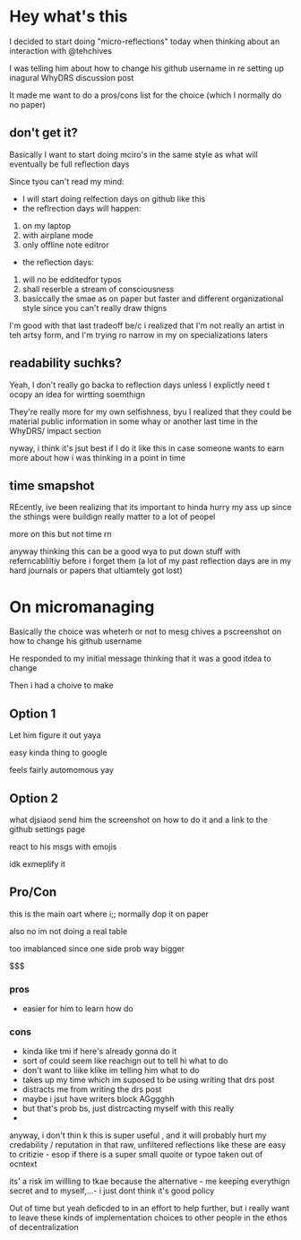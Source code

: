 # Hey what's this

I decided to start doing "micro-reflections" today when thinking about an interaction with @tehchives

I was telling him about how to change his github username in re setting up inagural WhyDRS discussion post

It made me want to do a pros/cons list for the choice (which I normally do no paper)

## don't get it?

Basically I want to start doing mciro's in the same style as what will eventually be full reflection days

Since tyou can't read my mind:

- I will start doing relfection days on github like this
- the reflrection days will happen:
1. on my laptop
2. with airplane mode
3. only offline note editror
- the reflection days:
1. will no be edditedfor typos
2. shall reserble a stream of consciousness
3. basiccally the smae as on paper but faster and different organizational style since you can't really draw thigns

I'm good with that last tradeoff be/c i realized that I'm not really an artist in teh artsy form, and I'm trying ro narrow in my on specializations laters

## readability suchks?

Yeah, I don't really go backa to reflection days unless I explictly need t ocopy an idea for wirtting soemthign

They're really more for my own selfishness, byu I realized that they could be material public information in some whay or another last time in the WhyDRS/ impact section

nyway, i think it's jsut best if I do it like this in case someone wants to earn more about how i was thinking in a point in time

## time smapshot

REcently, ive been realizing that its important to hinda hurry my ass up since the sthings were buildign really matter to a lot of peopel

more on this but not time rn

anyway thinking this can be a good wya to put down stuff with referncabliltiy before i forget them (a lot of my past reflection days are in my hard journals or papers that ultiamtely got lost)

# On micromanaging

Basically the choice was wheterh or not to mesg chives a pscreenshot on how to change his github username

He responded to my initial message thinking that it was a good itdea to change

Then i had a choive to make

## Option 1
Let him figure it out yaya

easy kinda thing to google

feels fairly automomous yay

## Option 2

what djsiaod
send him the screenshot on how to do it and a link to the github settings page

react to his msgs with emojis

idk exmeplify it 

## Pro/Con
this is the main oart where i;; normally dop it on paper

also no im not doing a real table 

too imablanced since one side prob way bigger

$$$
### pros
- easier for him to learn how do

### cons
- kinda like tmi if here's already gonna do it
- sort of could seem like reachign out to tell hi what to do
-   don't want to liike klike im telling him what to do
- takes up my time which im suposed to be using writing that drs post
- distracts me from writing the drs post
-   maybe i jsut have writers block AGggghh
- but that's prob bs, just distrcacting myself with this really
- 



anyway, i don't thin k this is super useful , and it will probably hurt my credability / reputation in that raw, unfiltered reflections like these are easy to critizie - esop if there is a super small quoite or typoe taken out of ocntext

its' a risk im willling to tkae because the alternative - me keeping everythign secret and to myself,...- i just dont think it's good policy

Out of time but yeah deficded to in an effort to help further, but i really want to leave these kinds of implementation choices to other people in the ethos of decentralization
